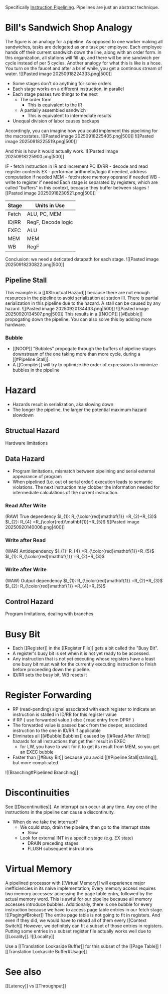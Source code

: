 Specifically [Instruction Pipelining](https://en.wikipedia.org/wiki/Instruction_pipelining). Pipelines are just an abstract technique.
# Bill's Sandwich Shop Analogy
The figure is an analogy for a pipeline. As opposed to one worker making all sandwiches, tasks are delegated as one task per employee. Each employee hands off their current sandwich down the line, along with an order form. In this organization, all stations will fill up, and there will be one sandwich per cycle instead of per 5 cycles. Another analogy for what this is like is a hose. You turn on the faucet and after a brief while, you get a continous stream of water.
![[Pasted image 20250918224333.png|500]]
* Some stages don't do anything for some orders
* Each stage works on a different instruction, in parallel
* Each stage passes two things to the next
	* The order form
		* This is equivalent to the IR
	* A partially assembled sandwich
		* This is equivalent to intermediate results
* Unequal division of labor causes backups

Accordingly, you can imagine how you could implement this pipelining for the macrostates.
![[Pasted image 20250918225405.png|500]]
![[Pasted image 20250918225519.png|500]]

And this is how it would actually work.
![[Pasted image 20250918225900.png|500]]

IF - fetch instruction in IR and increment PC
ID/RR - decode and read register contents
EX - performan arithmetic/logic if needed, address computation if needed
MEM - fetch/store memory operand if needed
WB - write to register if needed
Each stage is separated by registers, which are called "buffers" in this context, because they buffer between stages
![[Pasted image 20250918230521.png|500]]

| Stage | Units in Use       |
| ----- | ------------------ |
| Fetch | ALU, PC, MEM       |
| ID/RR | RegF, Decode logic |
| EXEC  | ALU                |
| MEM   | MEM                |
| WB    | RegF               |
Conclusion: we need a deticated datapath for each stage.
![[Pasted image 20250918230822.png|500]]

## Pipeline Stall
This example is a [[#Structual Hazard]] because there are not enough resources in the pipeline to avoid serialization at station III. There is partial serialization in this pipeline due to the hazard. A stall can be caused by any hazard.
![[Pasted image 20250920134433.png|500]]
![[Pasted image 20250920134507.png|500]]
This results in a [[NOOP]] [[#Bubble]] propogating down the pipeline. You can also solve this by adding more hardware.
### Bubble
* [[NOOP]] "Bubbles" propogate through the buffers of pipeline stages downstream of the one taking more than more cycle, during a [[#Pipeline Stall]].
* A [[Compiler]] will try to optimize the order of expressions to minimize bubbles in the pipeline

# Hazard
* Hazards result in serialization, aka slowing down
* The longer the pipeline, the larger the potential maximum hazard slowdown
## Structual Hazard
Hardware limitations
## Data Hazard
* Program limitations, mismatch between pipelining and serial external appearance of program
* When pipelined (i.e. out of serial order) execution leads to semantic violations. The next instruction may clobber the information needed for intermediate calculations of the current instruction.
### Read After Write
(RAW)
True dependency
$I_{1}: R_{\color{red}\mathbf{1}} =R_{2}+R_{3}$
$I_{2}: R_{4} =R_{\color{red}\mathbf{1}}+R_{5}$
![[Pasted image 20250920140006.png|400]]
### Write after Read
(WAR)
Antidependency
$I_{1}: R_{4} =R_{\color{red}\mathbf{1}}+R_{5}$
$I_{1}: R_{\color{red}\mathbf{1}} =R_{2}+R_{3}$
### Write after Write
(WAW)
Output dependency
$I_{1}: R_{\color{red}\mathbf{1}} =R_{2}+R_{3}$
$I_{2}: R_{\color{red}\mathbf{1}} =R_{4}+R_{5}$
## Control Hazard
Program limitations, dealing with branches

# Busy Bit
* Each [[Register]] in the [[Register File]] gets a bit called the "Busy Bit". 
* A register's busy bit is set when it is not yet ready to be accessed. 
* Any instruction that is not yet executing whose registers have a least one busy bit must wait for the currently executing instruction to finish before proceeding down the pipeline.
* ID/RR sets the busy bit, WB resets it
# Register Forwarding
* RP (read-pending) signal associated with each register to indicate an instruction is stalled in ID/RR for this register value
* if RP { use forwarded value } else { read entry from DPRF }
* The forwarded value is passed back from the deeper, associated instruction to the one in ID/RR if applicable
* Eliminates all [[#Bubble|Bubbles]] caused by [[#Read After Write]] hazards for all instructions that get their result in EXEC
	* for LW, you have to wait for it to get its result from MEM, so you get an EXEC bubble
* Faster than [[#Busy Bit]] because you avoid [[#Pipeline Stall|stalling]], but more complicated

![[Branching#Pipelined Branching]]
# Discontinuities
See [[Discontinuities]].
An interrupt can occur at any time.
Any one of the instructions in the pipeline can cause a discontinuity.
* When do we take the interrupt?
	* We could stop, drain the pipeline, then go to the interrupt state
		* Slow
	* Look for external INT in a specific stage (e.g. EX state)
		* DRAIN preceding stages
		* FLUSH subsequent instructions


# Virtual Memory
A pipelined processor with [[Virtual Memory]] will experience major inefficiencies in its naive implementation; Every memory access requires two memory accesses: accessing the page table entry, followed by the actual memory word. This is awful for our pipeline because all memory accesses introduce bubbles. Additionally, there is one bubble for every instruction because we have to access page table entries in our fetch stage.
![[Paging#Broker]]
The entire page table is not going to fit in registers. And even if they did, we would have to reload all of them every [[Context Switch]]
However, we definitely can fit a subset of those entries in registers.
Putting some entries in a subset register file actually works well due to [[Locality]]. 
![[Locality]]

Use a [[Translation Lookaside Buffer]] for this subset of the [[Page Table]]
![[Translation Lookaside Buffer#Usage]]

# See also
[[Latency]] vs [[Throughput]]
